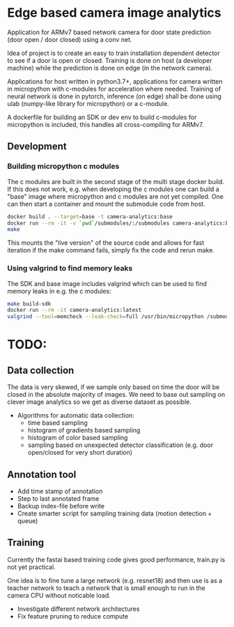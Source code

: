 # Edge based camera image analytics

Application for ARMv7 based network camera for door state prediction (door open / door closed) using a conv net.

Idea of project is to create an easy to train installation dependent detector to see if a door is open or closed. Training is done on host (a developer machine) while the prediction is done on edge (in the network camera).

Applications for host written in python3.7+, applications for camera written in micropython with c-modules for acceleration where needed. Training of neural network is done in pytorch, inference (on edge) shall be done using ulab (numpy-like library for micropython) or a c-module.

A dockerfile for building an SDK or dev env to build c-modules for micropython is included, this handles all cross-compiling for ARMv7.

## Development

### Building micropython c modules
The c modules are built in the second stage of the multi stage docker build. If this does not work, e.g. when developing the c modules one can build a "base" image where micropython and c modules are not yet compiled. One can then start a container and mount the submodule code from host.
```bash
docker build . --target=base -t camera-analytics:base
docker run --rm -it -v `pwd`/submodules/:/submodules camera-analytics:base
make
```
This mounts the "live version" of the source code and allows for fast iteration if the make command fails, simply fix the code and rerun make.

### Using valgrind to find memory leaks
The SDK and base image includes valgrind which can be used to find memory leaks in e.g. the c modules:
```bash
make build-sdk
docker run --rm -it camera-analytics:latest
valgrind --tool=memcheck --leak-check=full /usr/bin/micropython /submodules/ujpeg/test.py
```

# TODO:

## Data collection

The data is very skewed, if we sample only based on time the door will be closed in the absolute majority of images. We need to base out sampling on clever image analytics so we get as diverse dataset as possible.

- Algorithms for automatic data collection:
    * time based sampling
    * histogram of gradients based sampling
    * histogram of color based sampling
    * sampling based on unexpected detector classification (e.g. door open/closed for very short duration)

## Annotation tool

- Add time stamp of annotation
- Step to last annotated frame
- Backup index-file before write
- Create smarter script for sampling training data (motion detection + queue)

## Training

Currently the fastai based training code gives good performance, train.py is not yet practical.

One idea is to fine tune a large network (e.g. resnet18) and then use is as a teacher network to teach a network that is small enough to run in the camera CPU without noticable load.

- Investigate different network architectures
- Fix feature pruning to reduce compute
